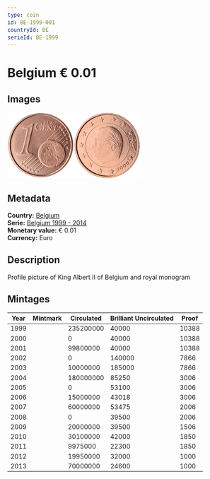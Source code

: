```yaml
---
type: coin
id: BE-1999-001
countryId: BE
serieId: BE-1999
---
```


# Belgium € 0.01

## Images

<img src="../../../Images/common-2002-001.webp" height="150" alt="Front image"><img src="Images/belgium-1999-001.webp" height="150" alt="Back image">

## Metadata

**Country:** [Belgium](../index.md)\
**Serie:** [Belgium 1999 - 2014](index.md)\
**Monetary value:** € 0.01\
**Currency:** Euro

## Description

Profile picture of King Albert II of Belgium and royal monogram

## Mintages

| Year | Mintmark | Circulated | Brilliant Uncirculated | Proof |
| ---- | -------- | ---------- | ---------------------- | ----- |
| 1999 |          | 235200000  | 40000                  | 10388 |
| 2000 |          | 0          | 40000                  | 10388 |
| 2001 |          | 99800000   | 40000                  | 10388 |
| 2002 |          | 0          | 140000                 | 7866  |
| 2003 |          | 10000000   | 185000                 | 7866  |
| 2004 |          | 180000000  | 85250                  | 3006  |
| 2005 |          | 0          | 53100                  | 3006  |
| 2006 |          | 15000000   | 43018                  | 3006  |
| 2007 |          | 60000000   | 53475                  | 2006  |
| 2008 |          | 0          | 39500                  | 2006  |
| 2009 |          | 20000000   | 39500                  | 1506  |
| 2010 |          | 30100000   | 42000                  | 1850  |
| 2011 |          | 9975000    | 22300                  | 1850  |
| 2012 |          | 19950000   | 32000                  | 1000  |
| 2013 |          | 70000000   | 24600                  | 1000  |
